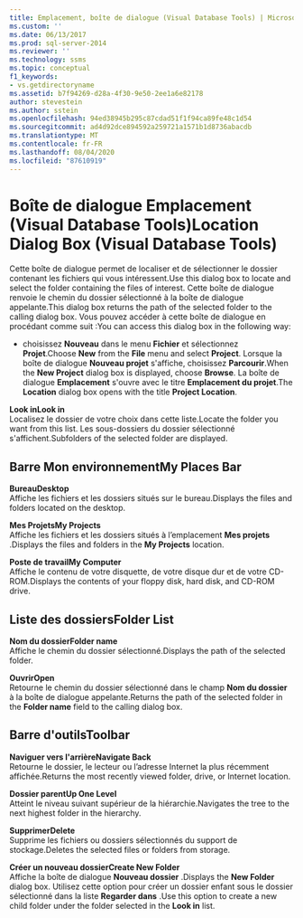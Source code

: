 ```yaml
---
title: Emplacement, boîte de dialogue (Visual Database Tools) | Microsoft Docs
ms.custom: ''
ms.date: 06/13/2017
ms.prod: sql-server-2014
ms.reviewer: ''
ms.technology: ssms
ms.topic: conceptual
f1_keywords:
- vs.getdirectoryname
ms.assetid: b7f94269-d28a-4f30-9e50-2ee1a6e82178
author: stevestein
ms.author: sstein
ms.openlocfilehash: 94ed38945b295c87cdad51f1f94ca89fe48c1d54
ms.sourcegitcommit: ad4d92dce894592a259721a1571b1d8736abacdb
ms.translationtype: MT
ms.contentlocale: fr-FR
ms.lasthandoff: 08/04/2020
ms.locfileid: "87610919"
---
```

# <a name="location-dialog-box-visual-database-tools"></a><span data-ttu-id="d1f42-102">Boîte de dialogue Emplacement (Visual Database Tools)</span><span class="sxs-lookup"><span data-stu-id="d1f42-102">Location Dialog Box (Visual Database Tools)</span></span>
  <span data-ttu-id="d1f42-103">Cette boîte de dialogue permet de localiser et de sélectionner le dossier contenant les fichiers qui vous intéressent.</span><span class="sxs-lookup"><span data-stu-id="d1f42-103">Use this dialog box to locate and select the folder containing the files of interest.</span></span> <span data-ttu-id="d1f42-104">Cette boîte de dialogue renvoie le chemin du dossier sélectionné à la boîte de dialogue appelante.</span><span class="sxs-lookup"><span data-stu-id="d1f42-104">This dialog box returns the path of the selected folder to the calling dialog box.</span></span> <span data-ttu-id="d1f42-105">Vous pouvez accéder à cette boîte de dialogue en procédant comme suit :</span><span class="sxs-lookup"><span data-stu-id="d1f42-105">You can access this dialog box in the following way:</span></span>  
  
-   <span data-ttu-id="d1f42-106">choisissez **Nouveau** dans le menu **Fichier** et sélectionnez **Projet**.</span><span class="sxs-lookup"><span data-stu-id="d1f42-106">Choose **New** from the **File** menu and select **Project**.</span></span> <span data-ttu-id="d1f42-107">Lorsque la boîte de dialogue **Nouveau projet** s'affiche, choisissez **Parcourir**.</span><span class="sxs-lookup"><span data-stu-id="d1f42-107">When the **New Project** dialog box is displayed, choose **Browse**.</span></span> <span data-ttu-id="d1f42-108">La boîte de dialogue **Emplacement** s'ouvre avec le titre **Emplacement du projet**.</span><span class="sxs-lookup"><span data-stu-id="d1f42-108">The **Location** dialog box opens with the title **Project Location**.</span></span>  
  
 <span data-ttu-id="d1f42-109">**Look in**</span><span class="sxs-lookup"><span data-stu-id="d1f42-109">**Look in**</span></span>  
 <span data-ttu-id="d1f42-110">Localisez le dossier de votre choix dans cette liste.</span><span class="sxs-lookup"><span data-stu-id="d1f42-110">Locate the folder you want from this list.</span></span> <span data-ttu-id="d1f42-111">Les sous-dossiers du dossier sélectionné s'affichent.</span><span class="sxs-lookup"><span data-stu-id="d1f42-111">Subfolders of the selected folder are displayed.</span></span>  
  
## <a name="my-places-bar"></a><span data-ttu-id="d1f42-112">Barre Mon environnement</span><span class="sxs-lookup"><span data-stu-id="d1f42-112">My Places Bar</span></span>  
 <span data-ttu-id="d1f42-113">**Bureau**</span><span class="sxs-lookup"><span data-stu-id="d1f42-113">**Desktop**</span></span>  
 <span data-ttu-id="d1f42-114">Affiche les fichiers et les dossiers situés sur le bureau.</span><span class="sxs-lookup"><span data-stu-id="d1f42-114">Displays the files and folders located on the desktop.</span></span>  
  
 <span data-ttu-id="d1f42-115">**Mes Projets**</span><span class="sxs-lookup"><span data-stu-id="d1f42-115">**My Projects**</span></span>  
 <span data-ttu-id="d1f42-116">Affiche les fichiers et les dossiers situés à l’emplacement **Mes projets** .</span><span class="sxs-lookup"><span data-stu-id="d1f42-116">Displays the files and folders in the **My Projects** location.</span></span>  
  
 <span data-ttu-id="d1f42-117">**Poste de travail**</span><span class="sxs-lookup"><span data-stu-id="d1f42-117">**My Computer**</span></span>  
 <span data-ttu-id="d1f42-118">Affiche le contenu de votre disquette, de votre disque dur et de votre CD-ROM.</span><span class="sxs-lookup"><span data-stu-id="d1f42-118">Displays the contents of your floppy disk, hard disk, and CD-ROM drive.</span></span>  
  
## <a name="folder-list"></a><span data-ttu-id="d1f42-119">Liste des dossiers</span><span class="sxs-lookup"><span data-stu-id="d1f42-119">Folder List</span></span>  
 <span data-ttu-id="d1f42-120">**Nom du dossier**</span><span class="sxs-lookup"><span data-stu-id="d1f42-120">**Folder name**</span></span>  
 <span data-ttu-id="d1f42-121">Affiche le chemin du dossier sélectionné.</span><span class="sxs-lookup"><span data-stu-id="d1f42-121">Displays the path of the selected folder.</span></span>  
  
 <span data-ttu-id="d1f42-122">**Ouvrir**</span><span class="sxs-lookup"><span data-stu-id="d1f42-122">**Open**</span></span>  
 <span data-ttu-id="d1f42-123">Retourne le chemin du dossier sélectionné dans le champ **Nom du dossier** à la boîte de dialogue appelante.</span><span class="sxs-lookup"><span data-stu-id="d1f42-123">Returns the path of the selected folder in the **Folder name** field to the calling dialog box.</span></span>  
  
## <a name="toolbar"></a><span data-ttu-id="d1f42-124">Barre d'outils</span><span class="sxs-lookup"><span data-stu-id="d1f42-124">Toolbar</span></span>  
 <span data-ttu-id="d1f42-125">**Naviguer vers l'arrière**</span><span class="sxs-lookup"><span data-stu-id="d1f42-125">**Navigate Back**</span></span>  
 <span data-ttu-id="d1f42-126">Retourne le dossier, le lecteur ou l’adresse Internet la plus récemment affichée.</span><span class="sxs-lookup"><span data-stu-id="d1f42-126">Returns the most recently viewed folder, drive, or Internet location.</span></span>  
  
 <span data-ttu-id="d1f42-127">**Dossier parent**</span><span class="sxs-lookup"><span data-stu-id="d1f42-127">**Up One Level**</span></span>  
 <span data-ttu-id="d1f42-128">Atteint le niveau suivant supérieur de la hiérarchie.</span><span class="sxs-lookup"><span data-stu-id="d1f42-128">Navigates the tree to the next highest folder in the hierarchy.</span></span>  
  
 <span data-ttu-id="d1f42-129">**Supprimer**</span><span class="sxs-lookup"><span data-stu-id="d1f42-129">**Delete**</span></span>  
 <span data-ttu-id="d1f42-130">Supprime les fichiers ou dossiers sélectionnés du support de stockage.</span><span class="sxs-lookup"><span data-stu-id="d1f42-130">Deletes the selected files or folders from storage.</span></span>  
  
 <span data-ttu-id="d1f42-131">**Créer un nouveau dossier**</span><span class="sxs-lookup"><span data-stu-id="d1f42-131">**Create New Folder**</span></span>  
 <span data-ttu-id="d1f42-132">Affiche la boîte de dialogue **Nouveau dossier** .</span><span class="sxs-lookup"><span data-stu-id="d1f42-132">Displays the **New Folder** dialog box.</span></span> <span data-ttu-id="d1f42-133">Utilisez cette option pour créer un dossier enfant sous le dossier sélectionné dans la liste **Regarder dans** .</span><span class="sxs-lookup"><span data-stu-id="d1f42-133">Use this option to create a new child folder under the folder selected in the **Look in** list.</span></span>  
  
  
